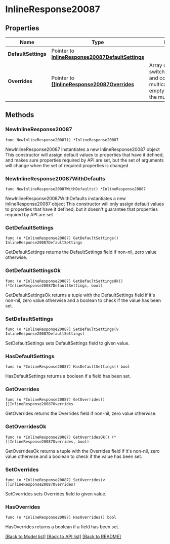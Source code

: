 # InlineResponse20087

## Properties

Name | Type | Description | Notes
------------ | ------------- | ------------- | -------------
**DefaultSettings** | Pointer to [**InlineResponse20087DefaultSettings**](InlineResponse20087DefaultSettings.md) |  | [optional] 
**Overrides** | Pointer to [**[]InlineResponse20087Overrides**](InlineResponse20087Overrides.md) | Array of paired switches/stacks/profiles and corresponding multicast settings.       An empty array will clear the multicast settings. | [optional] 

## Methods

### NewInlineResponse20087

`func NewInlineResponse20087() *InlineResponse20087`

NewInlineResponse20087 instantiates a new InlineResponse20087 object
This constructor will assign default values to properties that have it defined,
and makes sure properties required by API are set, but the set of arguments
will change when the set of required properties is changed

### NewInlineResponse20087WithDefaults

`func NewInlineResponse20087WithDefaults() *InlineResponse20087`

NewInlineResponse20087WithDefaults instantiates a new InlineResponse20087 object
This constructor will only assign default values to properties that have it defined,
but it doesn't guarantee that properties required by API are set

### GetDefaultSettings

`func (o *InlineResponse20087) GetDefaultSettings() InlineResponse20087DefaultSettings`

GetDefaultSettings returns the DefaultSettings field if non-nil, zero value otherwise.

### GetDefaultSettingsOk

`func (o *InlineResponse20087) GetDefaultSettingsOk() (*InlineResponse20087DefaultSettings, bool)`

GetDefaultSettingsOk returns a tuple with the DefaultSettings field if it's non-nil, zero value otherwise
and a boolean to check if the value has been set.

### SetDefaultSettings

`func (o *InlineResponse20087) SetDefaultSettings(v InlineResponse20087DefaultSettings)`

SetDefaultSettings sets DefaultSettings field to given value.

### HasDefaultSettings

`func (o *InlineResponse20087) HasDefaultSettings() bool`

HasDefaultSettings returns a boolean if a field has been set.

### GetOverrides

`func (o *InlineResponse20087) GetOverrides() []InlineResponse20087Overrides`

GetOverrides returns the Overrides field if non-nil, zero value otherwise.

### GetOverridesOk

`func (o *InlineResponse20087) GetOverridesOk() (*[]InlineResponse20087Overrides, bool)`

GetOverridesOk returns a tuple with the Overrides field if it's non-nil, zero value otherwise
and a boolean to check if the value has been set.

### SetOverrides

`func (o *InlineResponse20087) SetOverrides(v []InlineResponse20087Overrides)`

SetOverrides sets Overrides field to given value.

### HasOverrides

`func (o *InlineResponse20087) HasOverrides() bool`

HasOverrides returns a boolean if a field has been set.


[[Back to Model list]](../README.md#documentation-for-models) [[Back to API list]](../README.md#documentation-for-api-endpoints) [[Back to README]](../README.md)


